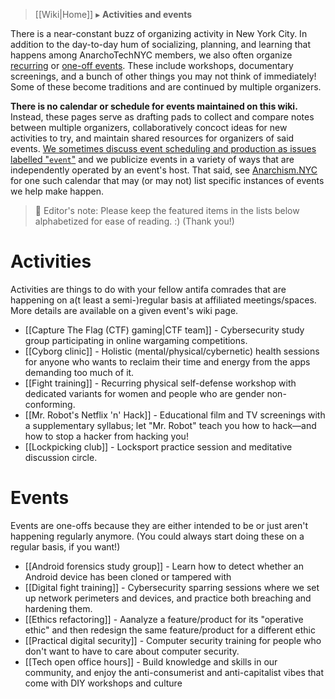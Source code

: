 > [[Wiki|Home]] ▸ **Activities and events**

There is a near-constant buzz of organizing activity in New York City. In addition to the day-to-day hum of socializing, planning, and learning that happens among AnarchoTechNYC members, we also often organize [recurring](#activities) or [one-off events](#events). These include workshops, documentary screenings, and a bunch of other things you may not think of immediately! Some of these become traditions and are continued by multiple organizers.

**There is no calendar or schedule for events maintained on this wiki.** Instead, these pages serve as drafting pads to collect and compare notes between multiple organizers, collaboratively concoct ideas for new activities to try, and maintain shared resources for organizers of said events. [We sometimes discuss event scheduling and production as issues labelled "`event`"](https://github.com/AnarchoTechNYC/meta/issues?q=label%3Aevent) and we publicize events in a variety of ways that are independently operated by an event's host. That said, see [Anarchism.NYC](http://anarchism.nyc/) for one such calendar that may (or may not) list specific instances of events we help make happen.

> 📝 Editor's note: Please keep the featured items in the lists below alphabetized for ease of reading. :) (Thank you!)

# Activities

Activities are things to do with your fellow antifa comrades that are happening on a(t least a semi-)regular basis at affiliated meetings/spaces. More details are available on a given event's wiki page.

* [[Capture The Flag (CTF) gaming|CTF team]] - Cybersecurity study group participating in online wargaming competitions.
* [[Cyborg clinic]] - Holistic (mental/physical/cybernetic) health sessions for anyone who wants to reclaim their time and energy from the apps demanding too much of it.
* [[Fight training]] - Recurring physical self-defense workshop with dedicated variants for women and people who are gender non-conforming.
* [[Mr. Robot's Netflix 'n' Hack]] - Educational film and TV screenings with a supplementary syllabus; let "Mr. Robot" teach you how to hack—and how to stop a hacker from hacking you!
* [[Lockpicking club]] - Locksport practice session and meditative discussion circle.

# Events

Events are one-offs because they are either intended to be or just aren't happening regularly anymore. (You could always start doing these on a regular basis, if you want!)

* [[Android forensics study group]] - Learn how to detect whether an Android device has been cloned or tampered with
* [[Digital fight training]] - Cybersecurity sparring sessions where we set up network perimeters and devices, and practice both breaching and hardening them.
* [[Ethics refactoring]] - Aanalyze a feature/product for its "operative ethic" and then redesign the same feature/product for a different ethic
* [[Practical digital security]] - Computer security training for people who don't want to have to care about computer security.
* [[Tech open office hours]] - Build knowledge and skills in our community, and enjoy the anti-consumerist and anti-capitalist vibes that come with DIY workshops and culture